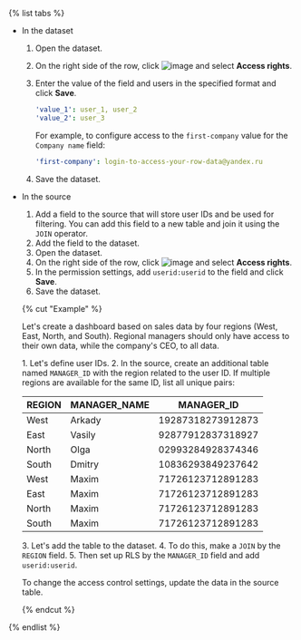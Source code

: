 {% list tabs %}

- In the dataset

   1. Open the dataset.
   1. On the right side of the row, click ![image](../../../_assets/console-icons/ellipsis.svg) and select **Access rights**.
   1. Enter the value of the field and users in the specified format and click **Save**.

      ```yaml
      'value_1': user_1, user_2
      'value_2': user_3
      ```

      For example, to configure access to the `first-company` value for the `Company name` field:


      ```yaml
      'first-company': login-to-access-your-row-data@yandex.ru
      ```


   1. Save the dataset.

- In the source

   1. Add a field to the source that will store user IDs and be used for filtering. You can add this field to a new table and join it using the `JOIN` operator.
   1. Add the field to the dataset.
   1. Open the dataset.
   1. On the right side of the row, click ![image](../../../_assets/console-icons/ellipsis.svg) and select **Access rights**.
   1. In the permission settings, add `userid:userid` to the field and click **Save**.
   1. Save the dataset.

   {% cut "Example" %}

   Let's create a dashboard based on sales data by four regions (West, East, North, and South). Regional managers should only have access to their own data, while the company's CEO, to all data.

   1\. Let's define user IDs.
   2\. In the source, create an additional table named `MANAGER_ID` with the region related to the user ID. If multiple regions are available for the same ID, list all unique pairs:

   | REGION | MANAGER_NAME | MANAGER_ID |
   |--------|--------------|-------------------|
   | West | Arkady | 19287318273912873 |
   | East | Vasily | 92877912837318927 |
   | North | Olga | 02993284928374346 |
   | South | Dmitry | 10836293849237642 |
   | West | Maxim | 71726123712891283 |
   | East | Maxim | 71726123712891283 |
   | North | Maxim | 71726123712891283 |
   | South | Maxim | 71726123712891283 |

   3\. Let's add the table to the dataset.
   4\. To do this, make a `JOIN` by the `REGION` field.
   5\. Then set up RLS by the `MANAGER_ID` field and add `userid:userid`.

   To change the access control settings, update the data in the source table.

   {% endcut %}

{% endlist %}
